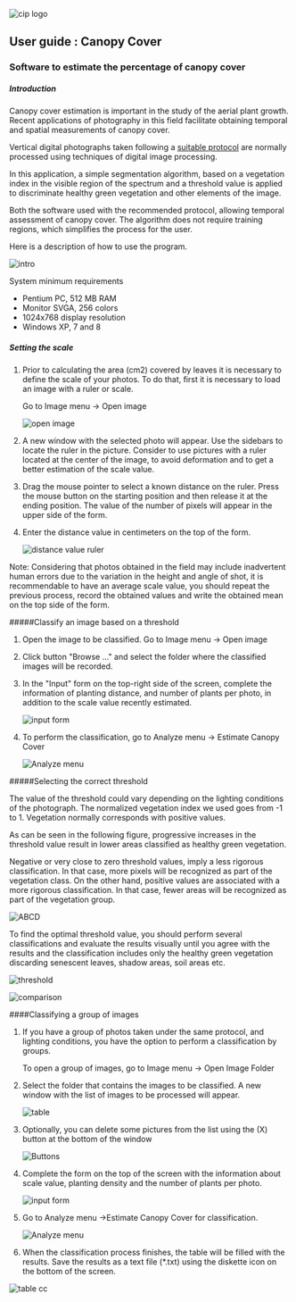 ![cip logo](images/ciplogo.png)
## User guide : Canopy Cover
### Software to estimate the percentage of canopy cover

##### Introduction

Canopy cover estimation is important in the study of the aerial plant growth. Recent applications of photography in this field facilitate obtaining temporal and spatial measurements of canopy cover. 

Vertical digital photographs taken following a [suitable protocol](http://www.cipotato.org/publications/pdf/006092.pdf) are normally processed using techniques of digital image processing.

In this application, a simple segmentation algorithm, based on a vegetation index in the visible region of the spectrum and a threshold value is applied to discriminate healthy green vegetation and other elements of the image.

Both the software used with the recommended protocol, allowing temporal assessment of canopy cover. The algorithm does not require training regions, which simplifies the process for the user.

Here is a description of how to use the program.

![intro](images/intro.png)

System minimum requirements

- Pentium PC, 512 MB RAM 
- Monitor SVGA, 256 colors 
- 1024x768 display resolution 
- Windows XP, 7 and 8 



##### Setting the scale 

1. Prior to calculating the area (cm2) covered by leaves it is necessary to define the scale of your photos. To do that, first it is necessary to load an image with a ruler or scale. 

	Go to Image menu -> Open image

    ![open image](images/img1.png)
    
2. A new window with the selected photo will appear. Use the sidebars to locate the ruler in the picture. Consider to use pictures with a ruler located at the center of the image, to avoid deformation and to get a better estimation of the scale value. 

3. Drag the mouse pointer to select a known distance on the ruler. Press the mouse button on the starting position and then release it at the ending position. The value of the number of pixels will appear in the upper side of the form. 

4. Enter the distance value in centimeters on the top of the form.

    ![distance value ruler](images/img2.png)

Note: Considering that photos obtained in the field may include inadvertent human  errors due to the variation in the height and angle of shot, it is recommendable to have an average scale value, you should repeat the previous process, record the obtained values and write the obtained mean on the top side of the form.

#####Classify an image based on a threshold

1. Open the image to be classified. 
   Go to Image menu -> Open image

2. Click button "Browse ..." and select the folder where the classified images will be recorded. 

3. In the "Input" form on the top-right side of the screen, complete the information of planting distance, and number of plants per photo, in addition to the scale value recently estimated.

	![input form](images/img3.png)

4. To perform the classification, go to Analyze menu -> Estimate Canopy Cover 

	![Analyze menu](images/img4.png)

#####Selecting the correct threshold

The value of the threshold could vary depending on the lighting conditions of the photograph. The normalized vegetation index we used goes from -1 to 1. Vegetation normally corresponds with positive values. 

As can be seen in the following figure, progressive increases in the threshold value result in lower areas classified as healthy green vegetation.

Negative or very close to zero threshold values, imply a less rigorous classification. In that case, more pixels will be recognized as part of the vegetation class. On the other hand, positive values are associated with a more rigorous classification. In that case, fewer areas will be recognized as part of the vegetation group.

![ABCD](images/img5.png)

To find the optimal threshold value, you should perform several classifications and evaluate the results visually until you agree with the results and the classification includes only the healthy green vegetation discarding senescent leaves, shadow areas, soil areas etc.

![threshold](images/img6.png)

![comparison](images/img7.png)

####Classifying a group of images 

1. If you have a group of photos taken under the same protocol, and lighting conditions, you have the option to perform a classification by groups. 

	To open a group of images, go to Image menu -> Open Image Folder

2. Select the folder that contains the images to be classified. A new window with the list of images to be processed will appear. 

	![table](images/img8.png)

3. Optionally, you can delete some pictures from the list using the (X) button at the bottom of the window

	![Buttons](images/img9.png) 

4. Complete the form on the top of the screen with the information about scale value, planting density and the number of plants per photo. 

	![input form](images/img3.png)

5. Go to Analyze menu ->Estimate Canopy Cover for classification.
 
	![Analyze menu](images/img4.png) 

6. When the classification process finishes, the table will be filled with the results. Save the results as a text file (*.txt) using the diskette icon on the bottom of the screen. 

![table cc](images/img10.png) 



